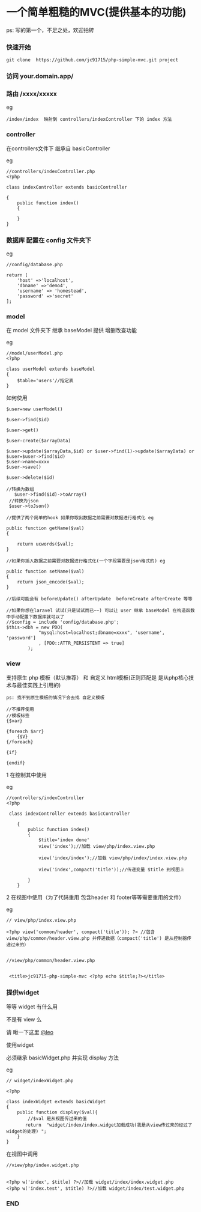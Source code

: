 
# 一个简单粗糙的MVC(提供基本的功能)

ps: 写的第一个，不足之处，欢迎拍砖


### 快速开始

    git clone  https://github.com/jc91715/php-simple-mvc.git project
    
 
### 访问 your.domain.app/


### 路由 /xxxx/xxxxx


eg

    /index/index  映射到 controllers/indexController 下的 index 方法
    

### controller 

  在controllers文件下 继承自 basicController

eg

    //controllers/indexController.php
    <?php
    
    class indexController extends basicController
    
    {
        public function index()
        {
            
        }
    }
    
### 数据库 配置在 config 文件夹下

eg

    //config/database.php
    
    return [
        'host' =>'localhost',
        'dbname' =>'demo4',
        'username' => 'homestead',
        'password' =>'secret'
    ];
    
  
  
### model
 
 在 model 文件夹下 继承 baseModel 提供 增删改查功能
 
eg
 
    //model/userModel.php
    <?php
    
    class userModel extends baseModel
    {
        $table='users'//指定表
    }
    
    
如何使用 
  
    $user=new userModel()
    
    $user->find($id)
    
    $user->get()
    
    $user-create($arrayData)
    
    $user->update($arrayData,$id) or $user->find(1)->update($arrayData) or 
    $user=$user->find($id) 
    $user->name=xxxx
    $user->save()
    
    $user->delete($id)
    
    //转换为数组
       $user->find($id)->toArray()
     //转换为json
     $user->toJson()
     
    //提供了两个简单的hook 如果你取出数据之前需要对数据进行格式化 eg
    
    public function getName($val)
    {

        return ucwords($val);
    }
    
    //如果你插入数据之前需要对数据进行格式化(一个字段需要是json格式的) eg
    
    public function setName($val)
    {
        return json_encode($val);
    }
    
    //后续可能会有 beforeUpdate() afterUpdate  beforeCreate afterCreate 等等
    
    //如果你想在laravel 试试(只是试试而已~~) 可以让 user 继承 baseModel 在构造函数中手动配置下数据库就可以了
    //$config = include 'config/database.php';
    $this->dbh = new PDO(
                "mysql:host=localhost;dbname=xxxx", 'username', 'password']
                , [PDO::ATTR_PERSISTENT => true]
            );
    
### view  

支持原生 php 模板（默认推荐） 和 自定义 html模板(正则匹配是 是从php核心技术与最佳实践上引用的)
    
    
    ps: 找不到原生模板的情况下会去找 自定义模板
    
    //不推荐使用
    //模板标签
    {$var}
    
    {foreach $arr}
        {$V}
    {/foreach}
    
    {if}
    
    {endif}
    



1 在控制其中使用
    
  eg
  
    //controllers/indexController
    <?php
    
     class indexController extends basicController
        
        {
            public function index()
            {
                $title='index done'
                view('index');//加载 view/php/index.view.php
                
                view('index/index');//加载 view/php/index/index.view.php
                
                view('index',compact('title'));//传递变量 $title 到视图上
                
            }
        }
        
        
2 在视图中使用（为了代码重用  包含header 和 footer等等需要重用的文件）


eg 
    
    // view/php/index.view.php

    <?php view('common/header', compact('title')); ?> //包含 view/php/common/header.view.php 并传递数据（compact('title') 是从控制器传递过来的）

  
    //view/php/common/header.view.php
       
       
     <title>jc91715-php-simple-mvc <?php echo $title;?></title>
     
     
     
### 提供widget 

等等 widget 有什么用 
 
不是有 view 么
 
 
请 瞅一下这里 [@leo](http://leo108.github.io/SinglePHP/doc.html#widget)


使用widget 

必须继承 basicWidget.php 并实现 display 方法


eg

    // widget/indexWidget.php
    
    <?php
    
    class indexWidget extends basicWidget
    {
        public function display($val){
            //$val 是从视图传过来的值
           return  "widget/index/index.widget加载成功(我是从view传过来的经过了widget的处理) ";
        }
    }
    
    
    
在视图中调用

    //view/php/index.widget.php
    
    
    <?php w('index', $title) ?>//加载 widget/index/index.widget.php
    <?php w('index.test', $title) ?>//加载 widget/index/test.widget.php
    
    
    
### END
    
    

    


    
    
    
 

   

    

    



    

    
